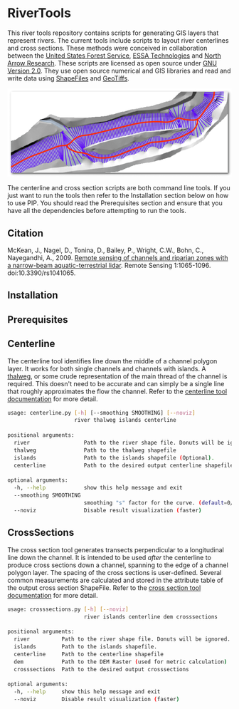 # RiverTools

This river tools repository contains scripts for generating GIS layers that represent rivers. The current tools include scripts to layout river centerlines and cross sections. These methods were conceived in collaboration between the [United States Forest Service](https://www.fs.fed.us/rmrs/), [ESSA Technologies](http://essa.com) and [North Arrow Research](http://northarrowresearch.com). These scripts are licensed as open source under [GNU Version 2.0](./LICENSE). They use open source numerical and GIS libraries and read and write data using [ShapeFiles](https://en.wikipedia.org/wiki/Shapefile) and [GeoTiffs](https://en.wikipedia.org/wiki/GeoTIFF).

![centerline and cross section](docs/img/centerline_crosssections.png)

The centerline and cross section scripts are both command line tools. If you just want to run the tools then refer to the Installation section below on how to use PIP. You should read the Prerequisites section and ensure that you have all the dependencies before attempting to run the tools.

## Citation

McKean, J., Nagel, D., Tonina, D., Bailey, P., Wright, C.W., Bohn, C., Nayegandhi, A., 2009. [Remote sensing of channels and riparian zones with a narrow-beam aquatic-terrestrial lidar](http://www.treesearch.fs.fed.us/pubs/34128). Remote Sensing 1:1065-1096. doi:10.3390/rs1041065.

## Installation

## Prerequisites

## Centerline

The centerline tool identifies line down the middle of a channel polygon layer. It works for both single channels and channels with islands. A [thalweg](https://en.wikipedia.org/wiki/Thalweg), or some crude representation of the main thread of the channel is required. This doesn't need to be accurate and can simply be a single line that roughly approximates the flow the channel. Refer to the [centerline tool documentation](./docs/centerline) for more detail.

```sh
usage: centerline.py [-h] [--smoothing SMOOTHING] [--noviz]
                     river thalweg islands centerline

positional arguments:
  river                 Path to the river shape file. Donuts will be ignored.
  thalweg               Path to the thalweg shapefile
  islands               Path to the islands shapefile (Optional).
  centerline            Path to the desired output centerline shapefile

optional arguments:
  -h, --help            show this help message and exit
  --smoothing SMOOTHING
                        smoothing "s" factor for the curve. (default=0/None)
  --noviz               Disable result visualization (faster)

```

## CrossSections

The cross section tool generates transects perpendicular to a longitudinal line down the channel. It is intended to be used *after* the centerline to produce cross sections down a channel, spanning to the edge of a channel polygon layer. The spacing of the cross sections is user-defined. Several common measurements are calculated and stored in the attribute table of the output cross section ShapeFile. Refer to the [cross section tool documentation](./docs/crosssections) for more detail.

```sh
usage: crosssections.py [-h] [--noviz]
                        river islands centerline dem crosssections

positional arguments:
  river          Path to the river shape file. Donuts will be ignored.
  islands        Path to the islands shapefile.
  centerline     Path to the centerline shapefile
  dem            Path to the DEM Raster (used for metric calculation)
  crosssections  Path to the desired output crosssections

optional arguments:
  -h, --help     show this help message and exit
  --noviz        Disable result visualization (faster)

```